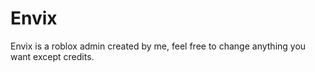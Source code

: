 # Envix
Envix is a roblox admin created by me, feel free to change anything you want except credits.
